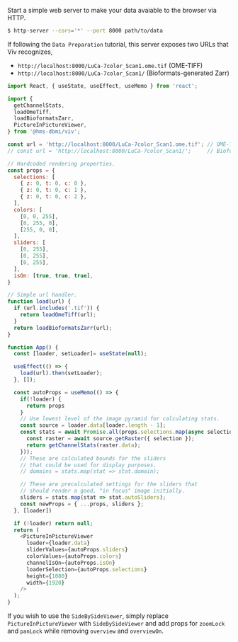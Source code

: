 Start a simple web server to make your data avaiable to the browser via HTTP.

```bash
$ http-server --cors='*' --port 8000 path/to/data
```

If following the `Data Preparation` tutorial, this server exposes two URLs that Viv
recognizes,

- `http://localhost:8000/LuCa-7color_Scan1.ome.tif` (OME-TIFF)
- `http://localhost:8000/LuCa-7color_Scan1/` (Bioformats-generated Zarr)

```javascript
import React, { useState, useEffect, useMemo } from 'react';

import {
  getChannelStats,
  loadOmeTiff,
  loadBioformatsZarr,
  PictureInPictureViewer,
} from '@hms-dbmi/viv';

const url = 'http://localhost:8000/LuCa-7color_Scan1.ome.tif'; // OME-TIFF
// const url = 'http://localhost:8000/LuCa-7color_Scan1/';     // Bioformats-Zarr

// Hardcoded rendering properties.
const props = {
  selections: [
    { z: 0, t: 0, c: 0 },
    { z: 0, t: 0, c: 1 },
    { z: 0, t: 0, c: 2 },
  ],
  colors: [
    [0, 0, 255],
    [0, 255, 0],
    [255, 0, 0],
  ],
  sliders: [
    [0, 255],
    [0, 255],
    [0, 255],
  ],
  isOn: [true, true, true],
}

// Simple url handler.
function load(url) {
  if (url.includes('.tif')) {
    return loadOmeTiff(url);
  }
  return loadBioformatsZarr(url);
}

function App() {
  const [loader, setLoader]= useState(null);

  useEffect(() => {
    load(url).then(setLoader);
  }, []);

  const autoProps = useMemo(() => {
    if(!loader) {
      return props
    }
    // Use lowest level of the image pyramid for calculating stats.
    const source = loader.data[loader.length - 1];
    const stats = await Promise.all(props.selections.map(async selection => {
      const raster = await source.getRaster({ selection });
      return getChannelStats(raster.data);
    }));
    // These are calculated bounds for the sliders
    // that could be used for display purposes.
    // domains = stats.map(stat => stat.domain);

    // These are precalculated settings for the sliders that
    // should render a good, "in focus" image initially.
    sliders = stats.map(stat => stat.autoSliders);
    const newProps = { ...props, sliders };
  }, [loader])

  if (!loader) return null;
  return (
    <PictureInPictureViewer
      loader={loader.data}
      sliderValues={autoProps.sliders}
      colorValues={autoProps.colors}
      channelIsOn={autoProps.isOn}
      loaderSelection={autoProps.selections}
      height={1080}
      width={1920}
    />
  );
}
```

If you wish to use the `SideBySideViewer`, simply replace `PictureInPictureViewer` with `SideBySideViewer` and add props for `zoomLock` and `panLock` while removing `overview` and `overviewOn`.
